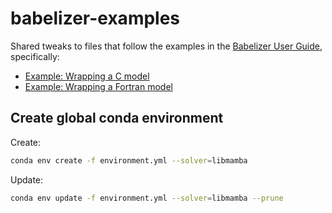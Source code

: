 # babelizer-examples
 
Shared tweaks to files that follow the examples in the [Babelizer User Guide](https://babelizer.readthedocs.io/en/latest/), specifically:

- [Example: Wrapping a C model](https://babelizer.readthedocs.io/en/latest/example-c.html)
- [Example: Wrapping a Fortran model](https://babelizer.readthedocs.io/en/latest/example-fortran.html)


## Create global conda environment

Create:

```sh
conda env create -f environment.yml --solver=libmamba
```

Update:

```sh
conda env update -f environment.yml --solver=libmamba --prune
```